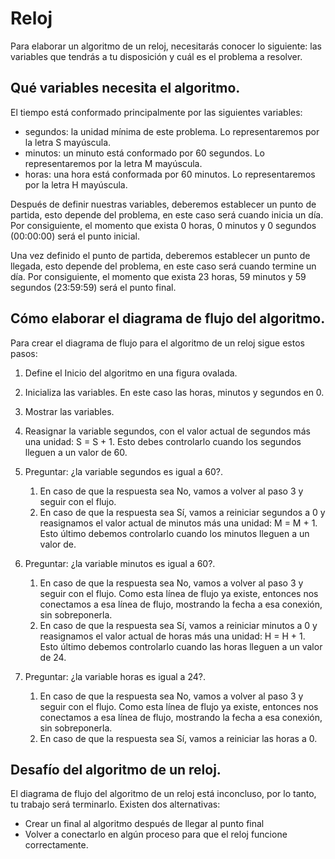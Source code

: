 # Reloj 

 Para elaborar un algoritmo de un reloj, necesitarás conocer lo siguiente: las variables que tendrás a tu disposición y cuál es el problema a resolver.

 ## Qué variables necesita el algoritmo.

  El tiempo está conformado principalmente por las siguientes variables:


 - segundos: la unidad mínima de este problema. Lo representaremos por la letra S mayúscula.
 - minutos: un minuto está conformado por 60 segundos. Lo representaremos por la letra M mayúscula.
 - horas: una hora está conformada por 60 minutos. Lo representaremos por la letra H mayúscula.

Después de definir nuestras variables, deberemos establecer un punto de partida, esto depende del problema, en este caso será cuando inicia un día. Por consiguiente, el momento que exista 0 horas, 0 minutos y 0 segundos (00:00:00) será el punto inicial.

Una vez definido el punto de partida, deberemos establecer un punto de llegada, esto depende del problema, en este caso será cuando termine un día. Por consiguiente, el momento que exista 23 horas, 59 minutos y 59 segundos (23:59:59) será el punto final.

## Cómo elaborar el diagrama de flujo del algoritmo.

Para crear el diagrama de flujo para el algoritmo de un reloj sigue estos pasos:

1)  Define el Inicio del algoritmo en una figura ovalada.
2) Inicializa las variables. En este caso las horas, minutos y segundos en 0.
3)  Mostrar las variables.
4) Reasignar la variable segundos, con el valor actual de segundos más una unidad: S = S + 1.
 Esto debes controlarlo cuando los segundos lleguen a un valor de 60.
5) Preguntar: ¿la variable segundos es igual a 60?.

   1)   En caso de que la respuesta sea No, vamos a volver al paso 3 y seguir con el flujo.
   2) En caso de que la respuesta sea Sí, vamos a reiniciar segundos a 0 y reasignamos el valor actual de minutos más una unidad: M = M + 1. Esto último debemos controlarlo cuando los minutos lleguen a un valor de. 

6) Preguntar: ¿la variable minutos es igual a 60?.
    1) En caso de que la respuesta sea No, vamos a volver al paso 3 y seguir con el flujo. Como esta línea de flujo ya existe, entonces nos conectamos a esa línea de flujo, mostrando la fecha a esa conexión, sin sobreponerla.
    2) En caso de que la respuesta sea Sí, vamos a reiniciar minutos a 0 y reasignamos el valor actual de horas más una unidad: H = H + 1. Esto último debemos controlarlo cuando las horas lleguen a un valor de 24.

7) Preguntar: ¿la variable horas es igual a 24?.

    1) En caso de que la respuesta sea No, vamos a volver al paso 3 y seguir con el flujo. Como esta línea de flujo ya existe, entonces nos conectamos a esa línea de flujo, mostrando la fecha a esa conexión, sin sobreponerla.
    2)  En caso de que la respuesta sea Sí, vamos a reiniciar las horas a 0.


## Desafío del algoritmo de un reloj.

El diagrama de flujo del algoritmo de un reloj está inconcluso, por lo tanto, tu trabajo será terminarlo. Existen dos alternativas:

- Crear un final al algoritmo después de llegar al punto final
- Volver a conectarlo en algún proceso para que el reloj funcione correctamente.





